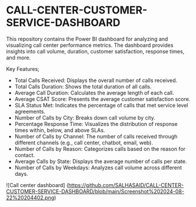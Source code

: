 # CALL-CENTER-CUSTOMER-SERVICE-DASHBOARD
This repository contains the Power BI dashboard for analyzing and visualizing call center performance metrics. The dashboard provides insights into call volume, duration, customer satisfaction, response times, and more.

Key Features;

* Total Calls Received: Displays the overall number of calls received.
* Total Calls Duration: Shows the total duration of all calls.
* Average Call Duration: Calculates the average length of each call.
* Average CSAT Score: Presents the average customer satisfaction score.
* SLA Status Met: Indicates the percentage of calls that met service level agreements.
* Number of Calls by City: Breaks down call volume by city.
* Percentage Response Time: Visualizes the distribution of response times within, below, and above SLAs.
* Number of Calls by Channel: The number of calls received through different channels (e.g., call center, chatbot, email, web).
* Number of Calls by Reason: Categorizes calls based on the reason for contact.
* Average Calls by State: Displays the average number of calls per state.
* Number of Calls by Weekdays: Analyzes call volume across different days.



![Call center dashboard] (https://github.com/SALHASAID/CALL-CENTER-CUSTOMER-SERVICE-DASHBOARD/blob/main/Screenshot%202024-08-22%20204402.png)
